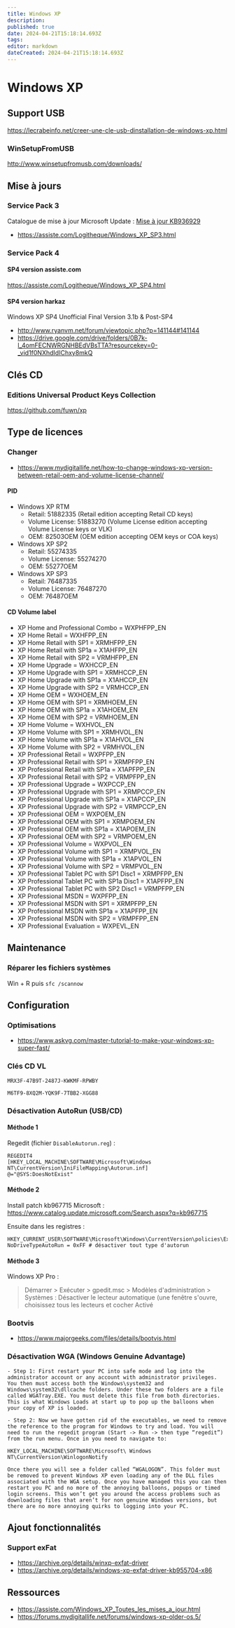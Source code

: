 ```yaml
---
title: Windows XP
description: 
published: true
date: 2024-04-21T15:18:14.693Z
tags: 
editor: markdown
dateCreated: 2024-04-21T15:18:14.693Z
---
```


# Windows XP

## Support USB

<https://lecrabeinfo.net/creer-une-cle-usb-dinstallation-de-windows-xp.html>
### WinSetupFromUSB

<http://www.winsetupfromusb.com/downloads/>

## Mise à jours

### Service Pack 3

Catalogue de mise à jour Microsoft Update : [Mise à jour KB936929](https://www.catalog.update.microsoft.com/ScopedViewInline.aspx?updateid=60b990a0-6efa-47be-8f5a-7df2c402583e)

- <https://assiste.com/Logitheque/Windows_XP_SP3.html>

### Service Pack 4

#### SP4 version assiste.com

<https://assiste.com/Logitheque/Windows_XP_SP4.html>

#### SP4 version harkaz

Windows XP SP4 Unofficial Final Version 3.1b & Post-SP4

- <http://www.ryanvm.net/forum/viewtopic.php?p=141144#141144>
- <https://drive.google.com/drive/folders/0B7k-l_4omFECNWRGNHBEdVBsTTA?resourcekey=0-_vid1f0NXhdIdIChxy8mkQ>

## Clés CD

###  Editions Universal Product Keys Collection

<https://github.com/fuwn/xp>

## Type de licences

### Changer

- <https://www.mydigitallife.net/how-to-change-windows-xp-version-between-retail-oem-and-volume-license-channel/>

#### PID

- Windows XP RTM
  - Retail: 51882335 (Retail edition accepting Retail CD keys)
  - Volume License: 51883270 (Volume License edition accepting Volume License keys or VLK)
  - OEM: 82503OEM (OEM edition accepting OEM keys or COA keys)
- Windows XP SP2
  - Retail: 55274335
  - Volume License: 55274270
  - OEM: 55277OEM
- Windows XP SP3
  - Retail: 76487335
  - Volume License: 76487270
  - OEM: 76487OEM

#### CD Volume label

- XP Home and Professional Combo = WXPHFPP_EN
- XP Home Retail = WXHFPP_EN
- XP Home Retail with SP1 = XRMHFPP_EN
- XP Home Retail with SP1a = X1AHFPP_EN
- XP Home Retail with SP2 = VRMHFPP_EN
- XP Home Upgrade = WXHCCP_EN
- XP Home Upgrade with SP1 = XRMHCCP_EN
- XP Home Upgrade with SP1a = X1AHCCP_EN
- XP Home Upgrade with SP2 = VRMHCCP_EN
- XP Home OEM = WXHOEM_EN
- XP Home OEM with SP1 = XRMHOEM_EN
- XP Home OEM with SP1a = X1AHOEM_EN
- XP Home OEM with SP2 = VRMHOEM_EN
- XP Home Volume = WXHVOL_EN
- XP Home Volume with SP1 = XRMHVOL_EN
- XP Home Volume with SP1a = X1AHVOL_EN
- XP Home Volume with SP2 = VRMHVOL_EN
- XP Professional Retail = WXPFPP_EN
- XP Professional Retail with SP1 = XRMPFPP_EN
- XP Professional Retail with SP1a = X1APFPP_EN
- XP Professional Retail with SP2 = VRMPFPP_EN
- XP Professional Upgrade = WXPCCP_EN
- XP Professional Upgrade with SP1 = XRMPCCP_EN
- XP Professional Upgrade with SP1a = X1APCCP_EN
- XP Professional Upgrade with SP2 = VRMPCCP_EN
- XP Professional OEM = WXPOEM_EN
- XP Professional OEM with SP1 = XRMPOEM_EN
- XP Professional OEM with SP1a = X1APOEM_EN
- XP Professional OEM with SP2 = VRMPOEM_EN
- XP Professional Volume = WXPVOL_EN
- XP Professional Volume with SP1 = XRMPVOL_EN
- XP Professional Volume with SP1a = X1APVOL_EN
- XP Professional Volume with SP2 = VRMPVOL_EN
- XP Professional Tablet PC with SP1 Disc1 = XRMPFPP_EN
- XP Professional Tablet PC with SP1a Disc1 = X1APFPP_EN
- XP Professional Tablet PC with SP2 Disc1 = VRMPFPP_EN
- XP Professional MSDN = WXPFPP_EN
- XP Professional MSDN with SP1 = XRMPFPP_EN
- XP Professional MSDN with SP1a = X1APFPP_EN
- XP Professional MSDN with SP2 = VRMPFPP_EN
- XP Professional Evaluation = WXPEVL_EN

## Maintenance

### Réparer les fichiers systèmes

Win + R puis `sfc /scannow`

## Configuration

### Optimisations

- <https://www.askvg.com/master-tutorial-to-make-your-windows-xp-super-fast/>

### Clés CD VL

```
MRX3F-47B9T-2487J-KWKMF-RPWBY
```
```
M6TF9-8XQ2M-YQK9F-7TBB2-XGG88
```

### Désactivation AutoRun (USB/CD)

#### Méthode 1

Regedit (fichier `DisableAutorun.reg`) :
```regedit
REGEDIT4
[HKEY_LOCAL_MACHINE\SOFTWARE\Microsoft\Windows NT\CurrentVersion\IniFileMapping\Autorun.inf]
@="@SYS:DoesNotExist"
```

#### Méthode 2

Install patch kb967715 Microsoft : <https://www.catalog.update.microsoft.com/Search.aspx?q=kb967715>

Ensuite dans les registres :

```
HKEY_CURRENT_USER\SOFTWARE\Microsoft\Windows\CurrentVersion\policies\Explorer\NoDriveTypeAutorun
NoDriveTypeAutoRun = 0xFF # désactiver tout type d'autorun
```

#### Méthode 3

Windows XP Pro :
> Démarrer > Exécuter > gpedit.msc > Modèles d'administration > Systèmes : Désactiver le lecteur automatique (une fenêtre s'ouvre, choisissez tous les lecteurs et cocher Activé

### Bootvis

- <https://www.majorgeeks.com/files/details/bootvis.html>

### Désactivation WGA (Windows Genuine Advantage)

```
- Step 1: First restart your PC into safe mode and log into the administrator account or any account with administrator privileges. You then must access both the Windows\system32 and Windows\system32\dllcache folders. Under these two folders are a file called WGATray.EXE. You must delete this file from both directories. This is what Windows Loads at start up to pop up the balloons when your copy of XP is loaded.

- Step 2: Now we have gotten rid of the executables, we need to remove the reference to the program for Windows to try and load. You will need to run the regedit program (Start -> Run -> then type “regedit”) from the run menu. Once in you need to navigate to:

HKEY_LOCAL_MACHINE\SOFTWARE\Microsoft\ Windows NT\CurrentVersion\WinlogonNotify

Once there you will see a folder called “WGALOGON”. This folder must be removed to prevent Windows XP even loading any of the DLL files associated with the WGA setup. Once you have managed this you can then restart you PC and no more of the annoying balloons, popups or timed login screens. This won’t get you around the access problems such as downloading files that aren’t for non genuine Windows versions, but there are no more annoying quirks to logging into your PC.
```

## Ajout fonctionnalités

### Support exFat

- <https://archive.org/details/winxp-exfat-driver>
- <https://archive.org/details/windows-xp-exfat-driver-kb955704-x86>

## Ressources

- <https://assiste.com/Windows_XP_Toutes_les_mises_a_jour.html>
- <https://forums.mydigitallife.net/forums/windows-xp-older-os.5/>
